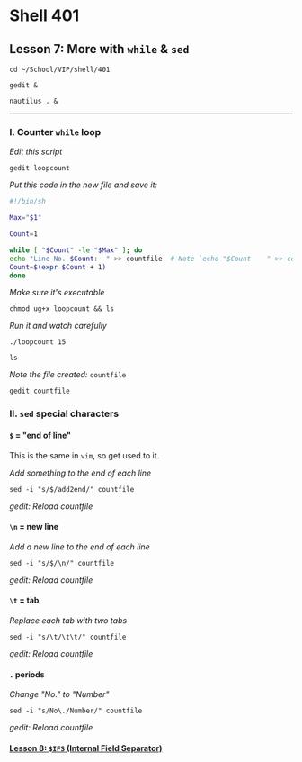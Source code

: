 # Shell 401
## Lesson 7: More with `while` & `sed`

`cd ~/School/VIP/shell/401`

`gedit &`

`nautilus . &`

___

### I. Counter `while` loop

*Edit this script*

`gedit loopcount`

*Put this code in the new file and save it:*

```sh
#!/bin/sh

Max="$1"

Count=1

while [ "$Count" -le "$Max" ]; do
echo "Line No. $Count:	" >> countfile  # Note `echo "$Count	" >> countfile` contains a "tab" in the echo statement
Count=$(expr $Count + 1)
done
```

*Make sure it's executable*

`chmod ug+x loopcount && ls`

*Run it and watch carefully*

`./loopcount 15`

`ls`

*Note the file created:* `countfile`

`gedit countfile`

### II. `sed` special characters

#### `$` = "end of line"

This is the same in `vim`, so get used to it.

*Add something to the end of each line*

`sed -i "s/$/add2end/" countfile`

*gedit: Reload countfile*

#### `\n` = new line

*Add a new line to the end of each line*

`sed -i "s/$/\n/" countfile`

*gedit: Reload countfile*

#### `\t` = tab

*Replace each tab with two tabs*

`sed -i "s/\t/\t\t/" countfile`

*gedit: Reload countfile*

#### `.` periods

*Change "No." to "Number"*

`sed -i "s/No\./Number/" countfile`

*gedit: Reload countfile*

#### [Lesson 8: `$IFS` (Internal Field Separator)](https://github.com/inkVerb/vip/blob/master/401-shell/Lesson-08.md)
